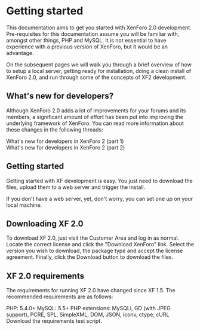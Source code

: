 # Getting started
This documentation aims to get you started with XenForo 2.0 development. Pre-requisites for this documentation assume you will be familiar with, amongst other things, PHP and MySQL. It is not essential to have experience with a previous version of XenForo, but it would be an advantage.

On the subsequent pages we will walk you through a brief overview of how to setup a local server, getting ready for installation, doing a clean install of XenForo 2.0, and run through some of the concepts of XF2 development.
## What's new for developers?
Although XenForo 2.0 adds a lot of improvements for your forums and its members, a significant amount of effort has been put into improving the underlying framework of XenForo. You can read more information about these changes in the following threads:

What's new for developers in XenForo 2 (part 1)<br />
What's new for developers in XenForo 2 (part 2)

## Getting started
Getting started with XF development is easy. You just need to download the files, upload them to a web server and trigger the install.

If you don't have a web server, yet, don't worry, you can set one up on your local machine.
## Downloading XF 2.0
To download XF 2.0, just visit the Customer Area and log in as normal. Locate the correct license and click the "Download XenForo" link. Select the version you wish to download, the package type and accept the license agreement. Finally, click the Download button to download the files.

## XF 2.0 requirements
The requirements for running XF 2.0 have changed since XF 1.5. The recommended requirements are as follows:

PHP: 5.4.0+
MySQL: 5.5+
PHP extensions: MySQLi, GD (with JPEG support), PCRE, SPL, SimpleXML, DOM, JSON, iconv, ctype, cURL
Download the requirements test script.

